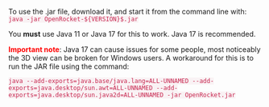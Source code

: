 <style>
	code {
      color: #c7254e;
      background-color: #f9f2f4;
    }
</style>

To use the .jar file, download it, and start it from the
command line with: `java -jar OpenRocket-${VERSION}$.jar`

You **must** use Java 11 or Java 17 for this to work. Java 17 is recommended.

<b style="color: red">Important note</b>: Java 17 can cause issues for some people, most noticeably the 3D view can be 
broken for Windows users. A workaround for this is to run the JAR file using the command:

`java --add-exports=java.base/java.lang=ALL-UNNAMED --add-exports=java.desktop/sun.awt=ALL-UNNAMED --add-exports=java.desktop/sun.java2d=ALL-UNNAMED -jar OpenRocket.jar`